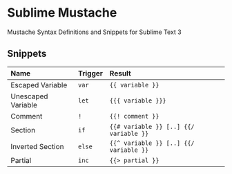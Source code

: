 # Sublime Mustache

Mustache Syntax Definitions and Snippets for Sublime Text 3

## Snippets

| Name               | Trigger  | Result                                 |
|:-------------------|:---------|:---------------------------------------|
| Escaped Variable   | `var`    | `{{ variable }}`                       |
| Unescaped Variable | `let`    | `{{{ variable }}}`                     |
| Comment            | `!`      | `{{! comment }}`                       |
| Section            | `if`     | `{{# variable }} [..] {{/ variable }}` |
| Inverted Section   | `else`   | `{{^ variable }} [..] {{/ variable }}` |
| Partial            | `inc`    | `{{> partial }}`                       |
